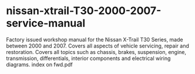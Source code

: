 # nissan-xtrail-T30-2000-2007-service-manual
Factory issued workshop manual for the Nissan X-Trail T30 Series, made between 2000 and 2007. Covers all aspects of vehicle servicing, repair and restoration. Covers all topics such as chassis, brakes, suspension, engine, transmission, differentials, interior components and electrical wiring diagrams.
index on fwd.pdf
